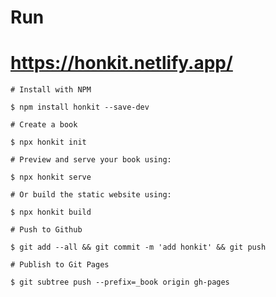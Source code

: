 # Run
# https://honkit.netlify.app/

```
# Install with NPM

$ npm install honkit --save-dev
```

```
# Create a book

$ npx honkit init

# Preview and serve your book using:

$ npx honkit serve

# Or build the static website using:

$ npx honkit build
```

```
# Push to Github

$ git add --all && git commit -m 'add honkit' && git push

# Publish to Git Pages

$ git subtree push --prefix=_book origin gh-pages
```
